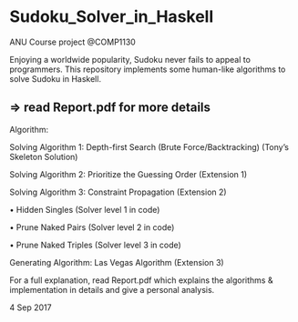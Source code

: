 # Sudoku_Solver_in_Haskell
ANU Course project @COMP1130

Enjoying a worldwide popularity, Sudoku never fails to appeal to programmers.
This repository implements some human-like algorithms to solve Sudoku in Haskell.

## => read Report.pdf for more details

Algorithm:

Solving Algorithm 1: Depth-first Search (Brute Force/Backtracking) (Tony’s Skeleton Solution)

Solving Algorithm 2: Prioritize the Guessing Order (Extension 1)

Solving Algorithm 3: Constraint Propagation (Extension 2) 
 
•	Hidden Singles (Solver level 1 in code) 
  
•	Prune Naked Pairs (Solver level 2 in code) 
 
•	Prune Naked Triples (Solver level 3 in code)

Generating Algorithm: Las Vegas Algorithm (Extension 3)

For a full explanation, read Report.pdf which explains the algorithms & implementation in details 
and give a personal analysis.

4 Sep 2017
